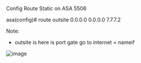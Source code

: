 Config Route Static on ASA 5506

asa(config)# route outsite 0.0.0.0 0.0.0.0 7.7.7.2

Note: 

- outsite is here is port gate go to internet = nameif

![image](https://github.com/SudoNguyenNN/Administrator-Security/assets/50360416/bcf72db9-2369-42fd-8824-53a641e3acc3)



